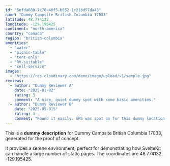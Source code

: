 ```yaml
---
id: "5efda089-7c70-40f5-b652-1c21bd57da43"
name: "Dummy Campsite British Columbia 17033"
latitude: 48.774132
longitude: -129.195425
continent: "north-america"
country: "canada"
region: "british-columbia"
amenities:
  - "water"
  - "picnic-table"
  - "tent-only"
  - "RV-suitable"
  - "cell-service"
images:
  - "https://res.cloudinary.com/demo/image/upload/v1/sample.jpg"
reviews:
  - author: "Dummy Reviewer A"
    date: "2025-01-02"
    rating: 3
    comment: "A nice, quiet dummy spot with some basic amenities."
  - author: "Dummy Reviewer B"
    date: "2025-05-015"
    rating: 4
    comment: "Found it easily. GPS was spot on for this dummy location."
---
```


This is a **dummy description** for Dummy Campsite British Columbia 17033, generated for the proof of concept.

It provides a serene environment, perfect for demonstrating how SvelteKit can handle a large number of static pages. The coordinates are 48.774132, -129.195425.
